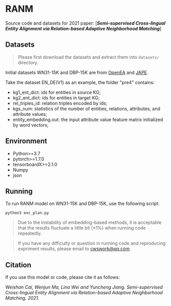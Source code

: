 # RANM

Source code and datasets for 2021 paper: [***Semi-supervised Cross-lingual Entity Alignment via Relation-based Adaptive Neighborhood Matching***]

## Datasets

> Please first download the datasets and extract them into `datasets/` directory.

Initial datasets WN31-15K and DBP-15K are from [OpenEA](https://github:com/nju-websoft/OpenEA) and [JAPE](https://github.com/nju-websoft/JAPE).

Take the dataset EN_DE(V1) as an example, the folder "pre4" contains:
* kg1_ent_dict: ids for entities in source KG;
* kg2_ent_dict: ids for entities in target KG;
* rel_triples_id: relation triples encoded by ids;
* kgs_num: statistics of the number of entities, relations, attributes, and attribute values;
* entity_embedding.out: the input attribute value feature matrix initialized by word vectors;


## Environment

* Python>=3.7
* pytorch>=1.7.0
* tensorboardX>=2.1.0
* Numpy
* json


## Running

To run RANM model on WN31-15K and DBP-15K, use the following script:
```
python3 exc_plan.py
```

> Due to the instability of embedding-based methods, it is acceptable that the results fluctuate a little bit (±1%) when running code repeatedly.

> If you have any difficulty or question in running code and reproducing expriment results, please email to cwswork@qq.com.

## Citation

If you use this model or code, please cite it as follows:

*Weishan Cai, Wenjun Ma, Lina Wei and Yuncheng Jiang. Semi-supervised Cross-lingual Entity Alignment via Relation-based Adaptive Neighborhood Matching. 2021.*
